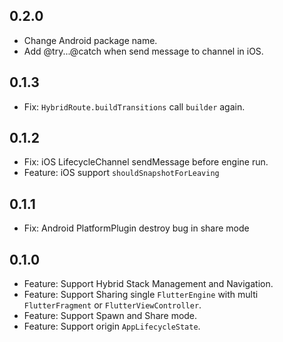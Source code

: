 ## 0.2.0

* Change Android package name.
* Add @try...@catch when send message to channel in iOS.

## 0.1.3

* Fix: `HybridRoute.buildTransitions` call `builder` again.
## 0.1.2

* Fix: iOS LifecycleChannel sendMessage before engine run.
* Feature: iOS support `shouldSnapshotForLeaving`

## 0.1.1

* Fix: Android PlatformPlugin destroy bug in share mode

## 0.1.0

* Feature: Support Hybrid Stack Management and Navigation.
* Feature: Support Sharing single `FlutterEngine` with multi `FlutterFragment` or `FlutterViewController`.
* Feature: Support Spawn and Share mode.
* Feature: Support origin `AppLifecycleState`.
